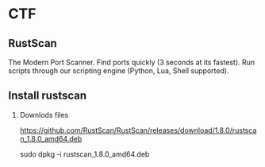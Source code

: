 # CTF

## RustScan

The Modern Port Scanner. Find ports quickly (3 seconds at its fastest). Run scripts through our scripting engine (Python, Lua, Shell supported).

## Install rustscan

1. Downlods files

     https://github.com/RustScan/RustScan/releases/download/1.8.0/rustscan_1.8.0_amd64.deb

     sudo dpkg -i rustscan_1.8.0_amd64.deb

